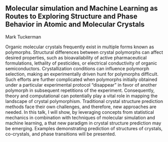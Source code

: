 ## Molecular simulation and Machine Learning as Routes to Exploring Structure and Phase Behavior in Atomic and Molecular Crystals

Mark Tuckerman

Organic molecular crystals frequently exist in multiple forms known as polymorphs. Structural
differences between crystal polymorphs can affect desired properties, such as bioavailability of active
pharmaceutical formulations, lethality of pesticides, or electrical conductivity of organic semiconductors.
Crystallization conditions can influence polymorph selection, making an experimentally driven hunt for
polymorphs difficult. Such efforts are further complicated when polymorphs initially obtained under a
particular experimental protocol “disappear” in favor of another polymorph in subsequent repetitions of
the experiment. Consequently, theory and computational can potentially play a vital role in mapping the
landscape of crystal polymorphism. Traditional crystal structure prediction methods face their own
challenges, and therefore, new approaches are needed. In this talk, I will show, by leveraging concepts
from statistical mechanics in combination with techniques of molecular simulation and machine learning,
a that new paradigm in crystal structure prediction may be emerging. Examples demonstrating prediction
of structures of crystals, co-crystals, and phase transitions will be presented.
